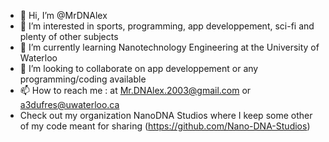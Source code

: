 - 👋 Hi, I’m @MrDNAlex
- 👀 I’m interested in sports, programming, app developpement, sci-fi and plenty of other subjects
- 🌱 I’m currently learning Nanotechnology Engineering at the University of Waterloo 
- 💞️ I’m looking to collaborate on app developpement or any programming/coding available
- 📫 How to reach me : at Mr.DNAlex.2003@gmail.com or a3dufres@uwaterloo.ca
- Check out my organization NanoDNA Studios where I keep some other of my code meant for sharing (https://github.com/Nano-DNA-Studios)

<!---
MrDNAlex/MrDNAlex is a ✨ special ✨ repository because its `README.md` (this file) appears on your GitHub profile.
You can click the Preview link to take a look at your changes.
--->
